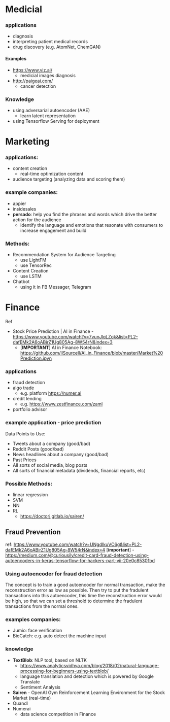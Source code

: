 Medicial
========

### applications
- diagnosis
- interpreting patient medical records
- drug discovery (e.g. AtomNet, ChemGAN)

#### Examples
- https://www.viz.ai/
  - medicial images diagnosis
- http://paigeai.com/
  - cancer detection

### Knowledge
- using adversarial autoencoder (AAE)
  - learn latent representation
- using Tensorflow Serving for deployment

Marketing
=========

### applications:
- content creation
  - real-time optimization content
- audience targeting (analyzing data and scoring them)

### example companies:
- appier
- insidesales
- **persado**: help you find the phrases and words which drive the better action for the audience
  - identify the language and emotions that resonate with consumers to increase engagement and build 

### Methods:
- Recommendation System for Audience Targeting
  - use LightFM
  - use TensorRec
- Content Creation
  - use LSTM
- Chatbot
  - using it in FB Messager, Telegram




Finance
=======

Ref
- Stock Price Prediction | AI in Finance - https://www.youtube.com/watch?v=7vunJlqLZok&list=PL2-dafEMk2A6oABirZ1Ug805Ag-8W54rN&index=3
  - [**IMPORTANT**] AI in Finance Notebook:  https://github.com/llSourcell/AI_in_Finance/blob/master/Market%20Prediction.ipyn

### applications
- fraud detection
- algo trade
  - e.g. platform https://numer.ai
- credit lending
  - e.g. https://www.zestfinance.com/zaml
- portfolio advisor


### example application - price prediction

Data Points to Use:
- Tweets about a company (good/bad)
- Reddit Posts (good/bad)
- News headlines about a company (good/bad)
- Past Prices
- All sorts of social media, blog posts
- All sorts of financial metadata (dividends, financial reports, etc)

### Possible Methods:
- linear regression
- SVM
- NN
- RL
  - https://doctorj.gitlab.io/sairen/
  
Fraud Prevention
----------------
ref: https://www.youtube.com/watch?v=UNgdIkuVC6g&list=PL2-dafEMk2A6oABirZ1Ug805Ag-8W54rN&index=4
[**important**] - https://medium.com/@curiousily/credit-card-fraud-detection-using-autoencoders-in-keras-tensorflow-for-hackers-part-vii-20e0c85301bd

### Using autoencoder for fraud detection
The concept is to train a good autoencoder for normal transaction, make the reconstruction error as low as possible. Then try to put the fradulent transactions into this autoencoder, this time the reconstruction error would be high, so that we can set a threshold to determine the fradulent transactions from the normal ones.

### examples companies:
- Jumio: face verification
- BioCatch: e.g. auto detect the machine input



### knowledge
- **TextBlob**: NLP tool, based on NLTK
  - https://www.analyticsvidhya.com/blog/2018/02/natural-language-processing-for-beginners-using-textblob/
  - language translation and detection which is powered by Google Translate
  - Sentiment Analysis
- **Sairen** - OpenAI Gym Reinforcement Learning Environment for the Stock Market (real-time)
- Quandl
- Numerai
  - data science competition in Finance
